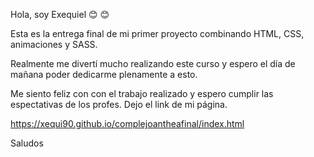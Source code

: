 Hola, soy Exequiel  :blush: :blush:

Esta es la entrega final de mi primer proyecto combinando HTML, CSS, animaciones y SASS. 

Realmente me divertí mucho realizando este curso y espero el día de mañana poder dedicarme plenamente a esto.

Me siento feliz con con el trabajo realizado y espero cumplir las espectativas de los profes. 
Dejo el link de mi página. 

https://xequi90.github.io/complejoantheafinal/index.html

Saludos 
